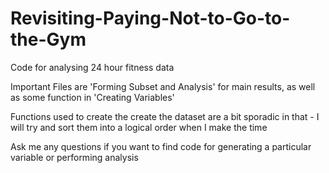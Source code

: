 # Revisiting-Paying-Not-to-Go-to-the-Gym
Code for analysing 24 hour fitness data

Important Files are 'Forming Subset and Analysis' for main results, as well as some function in 'Creating Variables'

Functions used to create the create the dataset are a bit sporadic in that  - I will try and sort them into a logical order when I make the time

Ask me any questions if you want to find code for generating a particular variable or performing analysis
